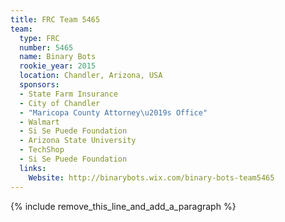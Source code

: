 ```yaml
---
title: FRC Team 5465
team:
  type: FRC
  number: 5465
  name: Binary Bots
  rookie_year: 2015
  location: Chandler, Arizona, USA
  sponsors:
  - State Farm Insurance
  - City of Chandler
  - "Maricopa County Attorney\u2019s Office"
  - Walmart
  - Si Se Puede Foundation
  - Arizona State University
  - TechShop
  - Si Se Puede Foundation
  links:
    Website: http://binarybots.wix.com/binary-bots-team5465
---
```


{% include remove_this_line_and_add_a_paragraph %}